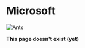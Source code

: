 # Microsoft

![Ants](https://media.giphy.com/media/MLYvQVgQ1RSA8/giphy.gif)

**This page doesn't exist \(yet\)**

